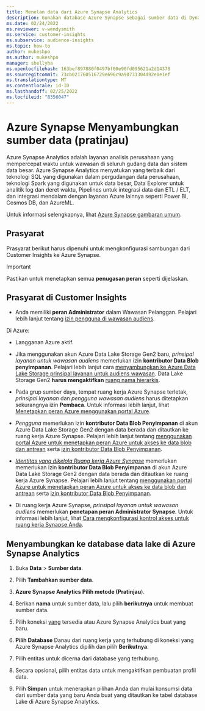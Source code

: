 ```yaml
---
title: Menelan data dari Azure Synapse Analytics
description: Gunakan database Azure Synapse sebagai sumber data di Dynamics 365 Customer Insights.
ms.date: 02/24/2022
ms.reviewer: v-wendysmith
ms.service: customer-insights
ms.subservice: audience-insights
ms.topic: how-to
author: mukeshpo
ms.author: mukeshpo
manager: shellyha
ms.openlocfilehash: 163bef897880f0497bf00e90fd095621a2d14378
ms.sourcegitcommit: 73cb021760516729e696c9a90731304d92e0e1ef
ms.translationtype: MT
ms.contentlocale: id-ID
ms.lasthandoff: 02/25/2022
ms.locfileid: "8356047"
---
```

# <a name="connect-an-azure-synapse-data-source-preview"></a>Azure Synapse Menyambungkan sumber data (pratinjau)

Azure Synapse Analytics adalah layanan analisis perusahaan yang mempercepat waktu untuk wawasan di seluruh gudang data dan sistem data besar. Azure Synapse Analytics menyatukan yang terbaik dari teknologi SQL yang digunakan dalam pergudangan data perusahaan, teknologi Spark yang digunakan untuk data besar, Data Explorer untuk analitik log dan deret waktu, Pipelines untuk integrasi data dan ETL / ELT, dan integrasi mendalam dengan layanan Azure lainnya seperti Power BI, Cosmos DB, dan AzureML.

Untuk informasi selengkapnya, lihat [Azure Synapse gambaran umum](/azure/synapse-analytics/overview-what-is).

## <a name="prerequisites"></a>Prasyarat

Prasyarat berikut harus dipenuhi untuk mengkonfigurasi sambungan dari Customer Insights ke Azure Synapse.

> [!IMPORTANT]
> Pastikan untuk menetapkan semua **penugasan peran** seperti dijelaskan.  

## <a name="prerequisites-in-customer-insights"></a>Prasyarat di Customer Insights

* Anda memiliki **peran Administrator** dalam Wawasan Pelanggan. Pelajari lebih lanjut tentang [izin pengguna di wawasan audiens](permissions.md#assign-roles-and-permissions).

Di Azure: 

- Langganan Azure aktif.

- Jika menggunakan akun Azure Data Lake Storage Gen2 baru, *prinsipal layanan untuk wawasan audiens* memerlukan izin **kontributor Data Blob penyimpanan**. Pelajari lebih lanjut cara [menyambungkan ke Azure Data Lake Storage prinsipal layanan untuk audiens wawasan](connect-service-principal.md). Data Lake Storage Gen2 **harus mengaktifkan** [ruang nama hierarkis](/azure/storage/blobs/data-lake-storage-namespace).

- Pada grup sumber daya, tempat ruang kerja Azure Synapse terletak, *prinsipal layanan* dan *pengguna wawasan audiens* harus ditetapkan sekurangnya izin **Pembaca**. Untuk informasi lebih lanjut, lihat [Menetapkan peran Azure menggunakan portal Azure](/azure/role-based-access-control/role-assignments-portal).

- *Pengguna* memerlukan izin **kontributor Data Blob Penyimpanan** di akun Azure Data Lake Storage Gen2 dengan data berada dan ditautkan ke ruang kerja Azure Synapse. Pelajari lebih lanjut tentang [menggunakan portal Azure untuk menetapkan peran Azure untuk akses ke data blob dan antrean](/azure/storage/common/storage-auth-aad-rbac-portal) serta [izin kontributor Data Blob Penyimpanan](/azure/role-based-access-control/built-in-roles#storage-blob-data-contributor).

- *[Identitas yang dikelola Ruang kerja Azure Synapse](/azure/synapse-analytics/security/synapse-workspace-managed-identity)* memerlukan memerlukan izin **kontributor Data Blob Penyimpanan** di akun Azure Data Lake Storage Gen2 dengan data berada dan ditautkan ke ruang kerja Azure Synapse. Pelajari lebih lanjut tentang [menggunakan portal Azure untuk menetapkan peran Azure untuk akses ke data blob dan antrean](/azure/storage/common/storage-auth-aad-rbac-portal) serta [izin kontributor Data Blob Penyimpanan](/azure/role-based-access-control/built-in-roles#storage-blob-data-contributor).

- Di ruang kerja Azure Synapse, *prinsipal layanan untuk wawasan audiens* memerlukan **penetapan peran Administrator Synapse**. Untuk informasi lebih lanjut, lihat [Cara mengkonfigurasi kontrol akses untuk ruang kerja Synapse Anda](/azure/synapse-analytics/security/how-to-set-up-access-control).

## <a name="connect-to-data-lake-databases-in-azure-synapse-analytics"></a>Menyambungkan ke database data lake di Azure Synapse Analytics

1. Buka **Data** > **Sumber data**.

1. Pilih **Tambahkan sumber data**.

1. **Azure Synapse Analytics Pilih metode (Pratinjau**).

1. Berikan **nama** untuk sumber data, lalu pilih **berikutnya** untuk membuat sumber data. 

1. Pilih koneksi [yang](connections.md) tersedia atau Azure Synapse Analytics buat yang baru.

1. **Pilih Database** Danau dari ruang kerja yang terhubung di koneksi yang Azure Synapse Analytics dipilih dan pilih **Berikutnya**.

1. Pilih entitas untuk dicerna dari database yang terhubung. 

1. Secara opsional, pilih entitas data untuk mengaktifkan pembuatan profil data. 

1. Pilih **Simpan** untuk menerapkan pilihan Anda dan mulai konsumsi data dari sumber data yang baru Anda buat yang ditautkan ke tabel database Lake di Azure Synapse Analytics.
